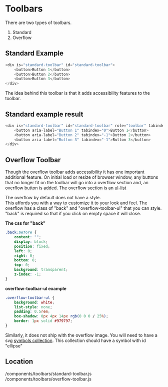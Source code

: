 # Toolbars

There are two types of toolbars.

1. Standard
1. Overflow

## Standard Example
```js
<div is="standard-toolbar" id="standard-toolbar">
    <button>Button 1</button>
    <button>Button 2</button>
    <button>Button 3</button>
</div>
```

The idea behind this toolbar is that it adds accessibility features to the toolbar.

## Standard example result
```js
<div is="standard-toolbar" id="standard-toolbar" role="toolbar" tabindex="0">
    <button aria-label="Button 1" tabindex="0">Button 1</button>
    <button aria-label="Button 2" tabindex="-1">Button 2</button>
    <button aria-label="Button 3" tabindex="-1">Button 3</button>
</div>
```

## Overflow Toolbar
Though the overflow toolbar adds accessibility it has one important additional feature.
On initial load or resize of browser window, any buttons that no longer fit on the toolbar will go into a overflow section and, an overflow button is added.
The overflow section is an [ul-list](https://github.com/caperaven/crs-components/blob/master/documents/components/lists.md#ul-example)

The overflow by default does not have a style.  
This affords you with a way to customize it to your look and feel.
The overflow has a class of "back" and "overflow-toolbar-ul" that you can style.
"back" is required so that if you click on empty space it will close.

<strong>The css for "back"</strong>
```css
.back:before {
    content: "";
    display: block;
    position: fixed;
    left: 0;
    right: 0;
    bottom: 0;
    top: 0;
    background: transparent;
    z-index: -1;
}
```

<strong>overflow-toolbar-ul example</strong>
```css
.overflow-toolbar-ul {
    background: white;
    list-style: none;
    padding: 0.5rem;
    box-shadow: 0px 4px 14px rgb(0 0 0 / 25%);
    border: 1px solid #979797;
}
```

Similarly, it does not ship with the overflow image.
You will need to have a svg [symbols collection](https://developer.mozilla.org/en-US/docs/Web/SVG/Element/symbol).
This collection should have a symbol with id "ellipse"

## Location
/components/toolbars/standard-toolbar.js  
/components/toolbars/overflow-toolbar.js  